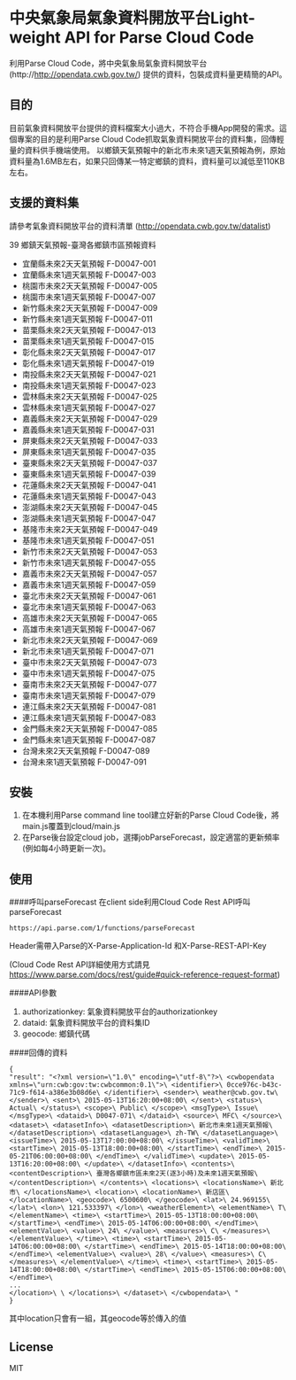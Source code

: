 中央氣象局氣象資料開放平台Light-weight API for Parse Cloud Code
================
利用Parse Cloud Code，將中央氣象局氣象資料開放平台 (http://http://opendata.cwb.gov.tw/) 提供的資料，包裝成資料量更精簡的API。

目的
------------
目前氣象資料開放平台提供的資料檔案大小過大，不符合手機App開發的需求。這個專案的目的是利用Parse Cloud Code抓取氣象資料開放平台的資料集，回傳輕量的資料供手機端使用。
以鄉鎮天氣預報中的新北市未來1週天氣預報為例，原始資料量為1.6MB左右，如果只回傳某一特定鄉鎮的資料，資料量可以減低至110KB左右。

支援的資料集
------------
請參考氣象資料開放平台的資料清單 (http://opendata.cwb.gov.tw/datalist)

39 鄉鎮天氣預報-臺灣各鄉鎮市區預報資料
- 宜蘭縣未來2天天氣預報 F-D0047-001
- 宜蘭縣未來1週天氣預報 F-D0047-003
- 桃園市未來2天天氣預報 F-D0047-005
- 桃園市未來1週天氣預報	F-D0047-007
- 新竹縣未來2天天氣預報	F-D0047-009
- 新竹縣未來1週天氣預報	F-D0047-011
- 苗栗縣未來2天天氣預報	F-D0047-013
- 苗栗縣未來1週天氣預報	F-D0047-015
- 彰化縣未來2天天氣預報	F-D0047-017
- 彰化縣未來1週天氣預報	F-D0047-019
- 南投縣未來2天天氣預報	F-D0047-021
- 南投縣未來1週天氣預報	F-D0047-023
- 雲林縣未來2天天氣預報	F-D0047-025
- 雲林縣未來1週天氣預報	F-D0047-027
- 嘉義縣未來2天天氣預報	F-D0047-029
- 嘉義縣未來1週天氣預報	F-D0047-031
- 屏東縣未來2天天氣預報	F-D0047-033
- 屏東縣未來1週天氣預報	F-D0047-035
- 臺東縣未來2天天氣預報	F-D0047-037
- 臺東縣未來1週天氣預報	F-D0047-039
- 花蓮縣未來2天天氣預報	F-D0047-041
- 花蓮縣未來1週天氣預報	F-D0047-043
- 澎湖縣未來2天天氣預報	F-D0047-045
- 澎湖縣未來1週天氣預報	F-D0047-047
- 基隆市未來2天天氣預報	F-D0047-049
- 基隆市未來1週天氣預報	F-D0047-051
- 新竹市未來2天天氣預報	F-D0047-053
- 新竹市未來1週天氣預報	F-D0047-055
- 嘉義市未來2天天氣預報	F-D0047-057
- 嘉義市未來1週天氣預報	F-D0047-059
- 臺北市未來2天天氣預報	F-D0047-061
- 臺北市未來1週天氣預報	F-D0047-063
- 高雄市未來2天天氣預報	F-D0047-065
- 高雄市未來1週天氣預報	F-D0047-067
- 新北市未來2天天氣預報	F-D0047-069
- 新北市未來1週天氣預報	F-D0047-071
- 臺中市未來2天天氣預報	F-D0047-073
- 臺中市未來1週天氣預報	F-D0047-075
- 臺南市未來2天天氣預報	F-D0047-077
- 臺南市未來1週天氣預報	F-D0047-079
- 連江縣未來2天天氣預報	F-D0047-081
- 連江縣未來1週天氣預報	F-D0047-083
- 金門縣未來2天天氣預報	F-D0047-085
- 金門縣未來1週天氣預報	F-D0047-087
- 台灣未來2天天氣預報	F-D0047-089
- 台灣未來1週天氣預報	F-D0047-091

安裝
------------
1. 在本機利用Parse command line tool建立好新的Parse Cloud Code後，將main.js覆蓋到cloud/main.js
2. 在Parse後台設定cloud job，選擇jobParseForecast，設定適當的更新頻率(例如每4小時更新一次)。

使用
------------
####呼叫parseForecast
在client side利用Cloud Code Rest API呼叫parseForecast
```
https://api.parse.com/1/functions/parseForecast
```
Header需帶入Parse的X-Parse-Application-Id 和X-Parse-REST-API-Key

(Cloud Code Rest API詳細使用方式請見 https://www.parse.com/docs/rest/guide#quick-reference-request-format)

####API參數

1. authorizationkey: 氣象資料開放平台的authorizationkey
2. dataid: 氣象資料開放平台的資料集ID
3. geocode: 鄉鎮代碼

####回傳的資料

```
{
"result": "<?xml version=\"1.0\" encoding=\"utf-8\"?>\ <cwbopendata xmlns=\"urn:cwb:gov:tw:cwbcommon:0.1\">\ <identifier>\ 0cce976c-b43c-71c9-f614-a386e3b08d6e\ </identifier>\ <sender>\ weather@cwb.gov.tw\ </sender>\ <sent>\ 2015-05-13T16:20:00+08:00\ </sent>\ <status>\ Actual\ </status>\ <scope>\ Public\ </scope>\ <msgType>\ Issue\ </msgType>\ <dataid>\ D0047-071\ </dataid>\ <source>\ MFC\ </source>\ <dataset>\ <datasetInfo>\ <datasetDescription>\ 新北市未來1週天氣預報\ </datasetDescription>\ <datasetLanguage>\ zh-TW\ </datasetLanguage>\ <issueTime>\ 2015-05-13T17:00:00+08:00\ </issueTime>\ <validTime>\ <startTime>\ 2015-05-13T18:00:00+08:00\ </startTime>\ <endTime>\ 2015-05-21T06:00:00+08:00\ </endTime>\ </validTime>\ <update>\ 2015-05-13T16:20:00+08:00\ </update>\ </datasetInfo>\ <contents>\ <contentDescription>\ 臺灣各鄉鎮市區未來2天(逐3小時)及未來1週天氣預報\ </contentDescription>\ </contents>\ <locations>\ <locationsName>\ 新北市\ </locationsName>\ <location>\ <locationName>\ 新店區\ </locationName>\ <geocode>\ 6500600\ </geocode>\ <lat>\ 24.969155\ </lat>\ <lon>\ 121.533397\ </lon>\ <weatherElement>\ <elementName>\ T\ </elementName>\ <time>\ <startTime>\ 2015-05-13T18:00:00+08:00\ </startTime>\ <endTime>\ 2015-05-14T06:00:00+08:00\ </endTime>\ <elementValue>\ <value>\ 24\ </value>\ <measures>\ C\ </measures>\ </elementValue>\ </time>\ <time>\ <startTime>\ 2015-05-14T06:00:00+08:00\ </startTime>\ <endTime>\ 2015-05-14T18:00:00+08:00\ </endTime>\ <elementValue>\ <value>\ 28\ </value>\ <measures>\ C\ </measures>\ </elementValue>\ </time>\ <time>\ <startTime>\ 2015-05-14T18:00:00+08:00\ </startTime>\ <endTime>\ 2015-05-15T06:00:00+08:00\ </endTime>\ 
...
</location>\ \ </locations>\ </dataset>\ </cwbopendata>\ "
}
```
其中location只會有一組，其geocode等於傳入的值

License
----
MIT
